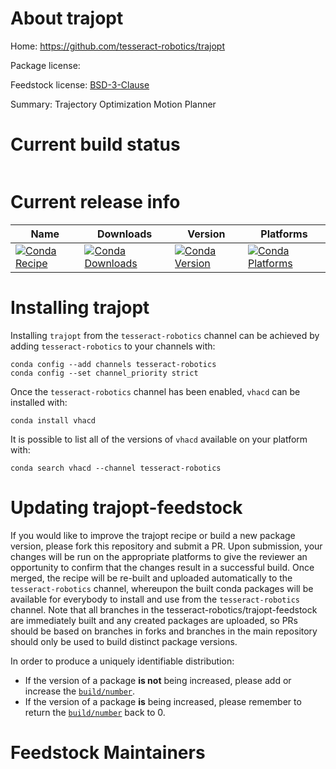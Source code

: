 About trajopt
=============

Home: https://github.com/tesseract-robotics/trajopt

Package license: 

Feedstock license: [BSD-3-Clause](https://github.com/tesseract-robotics/trajopt-feedstock/blob/master/LICENSE.txt)

Summary: Trajectory Optimization Motion Planner

Current build status
====================


<table>
</table>

Current release info
====================

| Name | Downloads | Version | Platforms |
| --- | --- | --- | --- |
| [![Conda Recipe](https://img.shields.io/badge/recipe-vhacd-green.svg)](https://anaconda.org/tesseract-robotics/vhacd) | [![Conda Downloads](https://img.shields.io/conda/dn/tesseract-robotics/vhacd.svg)](https://anaconda.org/tesseract-robotics/vhacd) | [![Conda Version](https://img.shields.io/conda/vn/tesseract-robotics/vhacd.svg)](https://anaconda.org/tesseract-robotics/vhacd) | [![Conda Platforms](https://img.shields.io/conda/pn/tesseract-robotics/vhacd.svg)](https://anaconda.org/tesseract-robotics/vhacd) |

Installing trajopt
==================

Installing `trajopt` from the `tesseract-robotics` channel can be achieved by adding `tesseract-robotics` to your channels with:

```
conda config --add channels tesseract-robotics
conda config --set channel_priority strict
```

Once the `tesseract-robotics` channel has been enabled, `vhacd` can be installed with:

```
conda install vhacd
```

It is possible to list all of the versions of `vhacd` available on your platform with:

```
conda search vhacd --channel tesseract-robotics
```




Updating trajopt-feedstock
==========================

If you would like to improve the trajopt recipe or build a new
package version, please fork this repository and submit a PR. Upon submission,
your changes will be run on the appropriate platforms to give the reviewer an
opportunity to confirm that the changes result in a successful build. Once
merged, the recipe will be re-built and uploaded automatically to the
`tesseract-robotics` channel, whereupon the built conda packages will be available for
everybody to install and use from the `tesseract-robotics` channel.
Note that all branches in the tesseract-robotics/trajopt-feedstock are
immediately built and any created packages are uploaded, so PRs should be based
on branches in forks and branches in the main repository should only be used to
build distinct package versions.

In order to produce a uniquely identifiable distribution:
 * If the version of a package **is not** being increased, please add or increase
   the [``build/number``](https://docs.conda.io/projects/conda-build/en/latest/resources/define-metadata.html#build-number-and-string).
 * If the version of a package **is** being increased, please remember to return
   the [``build/number``](https://docs.conda.io/projects/conda-build/en/latest/resources/define-metadata.html#build-number-and-string)
   back to 0.

Feedstock Maintainers
=====================



